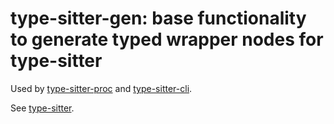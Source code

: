 # type-sitter-gen: base functionality to generate typed wrapper nodes for type-sitter

Used by [type-sitter-proc](../type-sitter-proc) and [type-sitter-cli](../type-sitter-cli).

See [type-sitter](../README.md).